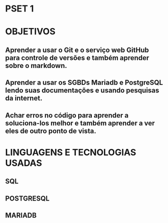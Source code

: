# PSET 1

# OBJETIVOS

## Aprender a usar o Git e o serviço web GitHub para controle de versões e também aprender sobre o markdown.
## Aprender a usar os SGBDs Mariadb e PostgreSQL lendo suas documentações e usando pesquisas da internet.
## Achar erros no código para aprender a soluciona-los melhor e também aprender a ver eles de outro ponto de vista.

# LINGUAGENS E TECNOLOGIAS USADAS

## SQL
## POSTGRESQL
## MARIADB

